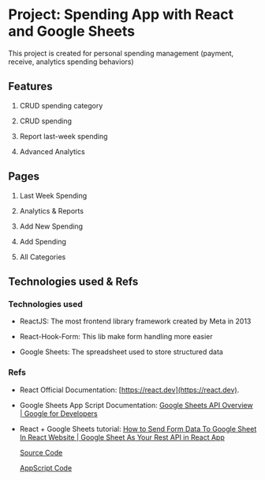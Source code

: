 # Project: Spending App with React and Google Sheets

This project is created for personal spending management (payment, receive, analytics spending behaviors)

## Features

1. CRUD spending category

2. CRUD spending

3. Report last-week spending

4. Advanced Analytics

## Pages

1. Last Week Spending

2. Analytics & Reports

3. Add New Spending

4. Add Spending

5. All Categories

## Technologies used & Refs

### Technologies used

- ReactJS: The most frontend library framework created by Meta in 2013

- React-Hook-Form: This lib make form handling more easier

- Google Sheets: The spreadsheet used to store structured data

### Refs

- React Official Documentation: [https://react.dev](https://react.dev).

- Google Sheets App Script Documentation: [Google Sheets API Overview | Google for Developers](https://developers.google.com/sheets/api/guides/concepts) 

- React + Google Sheets tutorial: 
  [How to Send Form Data To Google Sheet In React Website | Google Sheet As Your Rest API in React App](https://www.youtube.com/watch?v=ZA6j2PhXSUg)

  [Source Code](https://codesandbox.io/s/formdata-to-google-sheet-forked-oz271c?file=%2Fsrc%2FApp.js)

  [AppScript Code](https://github.com/AnatuGreen/FormData-to-Google-Sheet)

